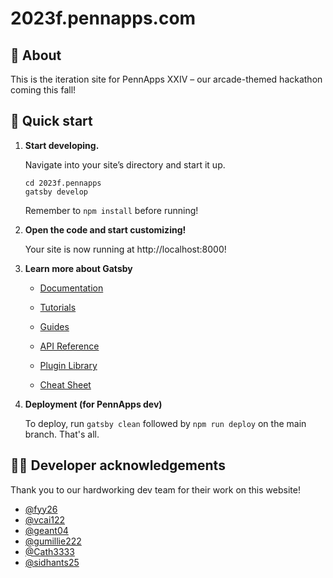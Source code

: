 # 2023f.pennapps.com

## 🌱 About

This is the iteration site for PennApps XXIV – our arcade-themed hackathon coming this fall!

## 🚀 Quick start

1.  **Start developing.**

    Navigate into your site’s directory and start it up.

    ```shell
    cd 2023f.pennapps
    gatsby develop
    ```
    
    Remember to `npm install` before running!

2.  **Open the code and start customizing!**

    Your site is now running at http://localhost:8000!

3.  **Learn more about Gatsby**

    - [Documentation](https://www.gatsbyjs.com/docs/?utm_source=starter&utm_medium=readme&utm_campaign=minimal-starter)

    - [Tutorials](https://www.gatsbyjs.com/tutorial/?utm_source=starter&utm_medium=readme&utm_campaign=minimal-starter)

    - [Guides](https://www.gatsbyjs.com/tutorial/?utm_source=starter&utm_medium=readme&utm_campaign=minimal-starter)

    - [API Reference](https://www.gatsbyjs.com/docs/api-reference/?utm_source=starter&utm_medium=readme&utm_campaign=minimal-starter)

    - [Plugin Library](https://www.gatsbyjs.com/plugins?utm_source=starter&utm_medium=readme&utm_campaign=minimal-starter)

    - [Cheat Sheet](https://www.gatsbyjs.com/docs/cheat-sheet/?utm_source=starter&utm_medium=readme&utm_campaign=minimal-starter)

4. **Deployment (for PennApps dev)**

    To deploy, run `gatsby clean` followed by `npm run deploy` on the main branch. That's all.

## 🧑‍💻 Developer acknowledgements

Thank you to our hardworking dev team for their work on this website!

* [@fyy26](https://github.com/fyy26)
* [@vcai122](https://github.com/vcai122)
* [@geant04](https://github.com/geant04)
* [@gumillie222](https://github.com/gumillie222)
* [@Cath3333](https://github.com/Cath3333)
* [@sidhants25](https://github.com/sidhants25)
